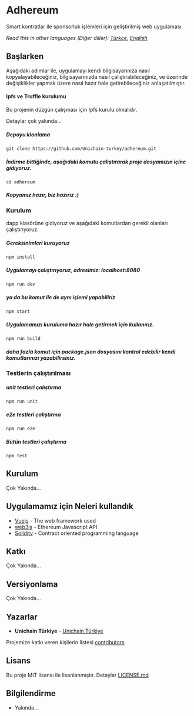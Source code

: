 # Adhereum

Smart kontratlar ile sponsorluk işlemleri için geliştirilmiş web uygulaması.

*Read this in other languages (Diğer diller): [Türkçe](README.tr.md), [English](README.md)*
## Başlarken

Aşağıdaki adımlar ile, uygulamayı kendi bilgisayarınıza nasıl kopyalayabileceğiniz, bilgisayarınızda nasıl çalıştırabileceğiniz, ve üzerinde değişiklikler yapmak üzere nasıl hazır hale getirebileceğiniz anlaşatılmıştır.

#### Ipfs ve Truffle kurulumu
Bu projenin düzgün çalışması için Ipfs kurulu olmalıdır.

Detaylar çok yakında...

##### Depoyu klonlama
```
git clone https://github.com/Unichain-turkey/adhereum.git

```
##### İndirme bittiğinde, aşağıdaki komutu çalıştırarak proje dosyamızın içine gidiyoruz.
```
cd adhereum
```
##### Kopyamız hazır, biz hazırız :)
### Kurulum

dapp klasörüne gidiyoruz ve aşağıdaki komutlardan gerekli olanları çalıştırıyoruz.


##### Gereksinimleri kuruyoruz
```
npm install
```
##### Uygulamayı çalıştırıyoruz, adresimiz: localhost:8080
```
npm run dev
```
##### ya da bu komut ile de aynı işlemi yapabiliriz
```
npm start
```

##### Uygulamamızı kuruluma hazır hale getirmek için kullanırız.
```
npm run build
```

##### daha fazla komut için package.json dosyasını kontrol edebilir kendi komutlarınızı yazabilirsiniz.


### Testlerin çalıştırılması
##### unit testleri çalıştırma
```
npm run unit
```
##### e2e testleri çalıştırma
```
npm run e2e
```
##### Bütün testleri çalıştırma
```
npm test
```

## Kurulum

Çok Yakında...

## Uygulamamız için Neleri kullandık

* [Vuejs](https://vuejs.org) - The web framework used
* [web3js](https://web3js.readthedocs.io/en/1.0/) - Ethereum Javascript API
* [Solidity](http://solidity.readthedocs.io/en/v0.4.24/) - Contract oriented programming language

## Katkı
Çok Yakında...

## Versiyonlama
Çok Yakında...

## Yazarlar

* **Unichain Türkiye** - [Unichain Türkiye](https://github.com/Unichain-turkey)

Projemize katkı veren kişilerin listesi [contributors](https://github.com/Unichain-turkey/adhereum/graphs/contributors)

## Lisans

Bu proje MIT lisansı ile lisanlanmıştır. Detaylar  [LICENSE.md](https://github.com/Unichain-turkey/adhereum/blob/master/LICENSE.md)

## Bilgilendirme

* Yakında...
